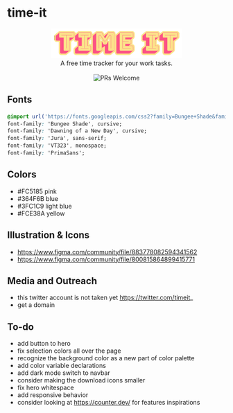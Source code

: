# time-it
<p align="center">
  <img src="resources/images/logo.png" width="300" /> <br />
  A free time tracker for your work tasks. <br /> <br />
  <img  src="https://img.shields.io/badge/PRs-welcome-brightgreen.svg?style=flat-square"  alt="PRs Welcome">
</p>

## Fonts

```css
@import url('https://fonts.googleapis.com/css2?family=Bungee+Shade&family=Dawning+of+a+New+Day&family=Jura:wght@300;400;500;600;700&family=VT323&display=swap');
font-family: 'Bungee Shade', cursive;
font-family: 'Dawning of a New Day', cursive;
font-family: 'Jura', sans-serif;
font-family: 'VT323', monospace;
font-family: 'PrimaSans';
```

## Colors
- #FC5185 pink
- #364F6B blue
- #3FC1C9 light blue
- #FCE38A yellow

## Illustration & Icons
- https://www.figma.com/community/file/883778082594341562
- https://www.figma.com/community/file/800815864899415771

## Media and Outreach
- this twitter account is not taken yet https://twitter.com/timeit_
- get a domain

## To-do
- add button to hero
- fix selection colors all over the page
- recognize the background color as a new part of color palette
- add color variable declarations
- add dark mode switch to navbar
- consider making the download icons smaller 
- fix hero whitespace
- add responsive behavior
- consider looking at https://counter.dev/ for features inspirations
